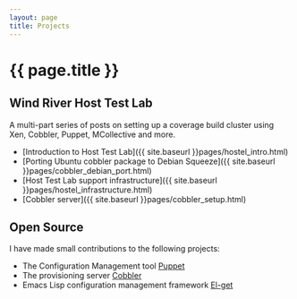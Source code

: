 ```yaml
---
layout: page
title: Projects
---
```


# {{ page.title }}

## Wind River Host Test Lab

A multi-part series of posts on setting up a coverage build cluster
using Xen, Cobbler, Puppet, MCollective and more.

* [Introduction to Host Test Lab]({{ site.baseurl }}pages/hostel_intro.html)
* [Porting Ubuntu cobbler package to Debian Squeeze]({{ site.baseurl }}pages/cobbler_debian_port.html)
* [Host Test Lab support infrastructure]({{ site.baseurl }}pages/hostel_infrastructure.html)
* [Cobbler server]({{ site.baseurl }}pages/cobbler_setup.html)


## Open Source

I have made small contributions to the following projects:

* The Configuration Management tool [Puppet](http://www.puppetlabs.com)
* The provisioning server [Cobbler](https://github.com/cobbler/cobbler)
* Emacs Lisp configuration management framework
  [El-get](https://github.com/dimitri/el-get)
  
